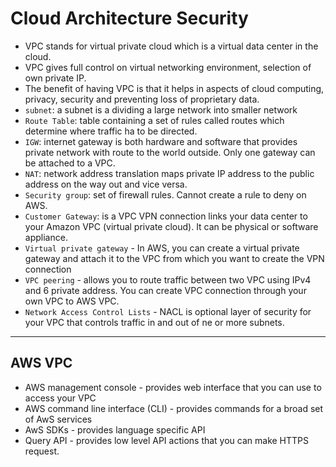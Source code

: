# Cloud Architecture Security

- VPC stands for virtual private cloud which is a virtual data center in the cloud.
- VPC gives full control on virtual networking environment, selection of own private IP.
- The benefit of having VPC is that it helps in aspects of cloud computing, privacy, security and preventing loss of proprietary data.
- `subnet`: a subnet is a dividing a large network into smaller network
- `Route Table`: table containing a set of rules called routes which determine where traffic ha to be directed.
- `IGW`: internet gateway is both hardware and software that provides private network with route to the world outside. Only one gateway can be attached to a VPC.
- `NAT`: network address translation maps private IP address to the public address on the way out and vice versa.
- `Security group`: set of firewall rules. Cannot create a rule to deny on AWS.
- `Customer Gateway`: is a VPC VPN connection links your data center to your Amazon VPC (virtual private cloud). It can be physical or software appliance.
- `Virtual private gateway` - In AWS, you can create a virtual private gateway and attach it to the VPC from which you want to create the VPN connection
- `VPC peering` - allows you to route traffic between two VPC using IPv4 and 6 private address. You can create VPC connection through your own VPC to AWS VPC.
- `Network Access Control Lists` - NACL is optional layer of security for your VPC that controls traffic in and out of ne or more subnets. 

--- 

## AWS VPC

- AWS management console - provides web interface that you can use to access your VPC
- AWS command line interface (CLI) - provides commands for a broad set of AwS services
- AwS SDKs - provides language specific API
- Query API - provides low level API actions that you can make HTTPS request. 